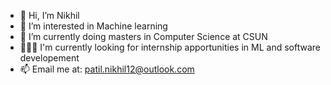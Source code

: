 - 👋 Hi, I’m Nikhil
- 👀 I’m interested in Machine learning
- 🌱 I’m currently doing masters in Computer Science at CSUN
- 🧑🏾‍💻 I'm currently looking for internship apportunities in ML and software developement
- 📫 Email me at: patil.nikhil12@outlook.com

<!---
nikhilpatil12/nikhilpatil12 is a ✨ special ✨ repository because its `README.md` (this file) appears on your GitHub profile.
You can click the Preview link to take a look at your changes.
--->
